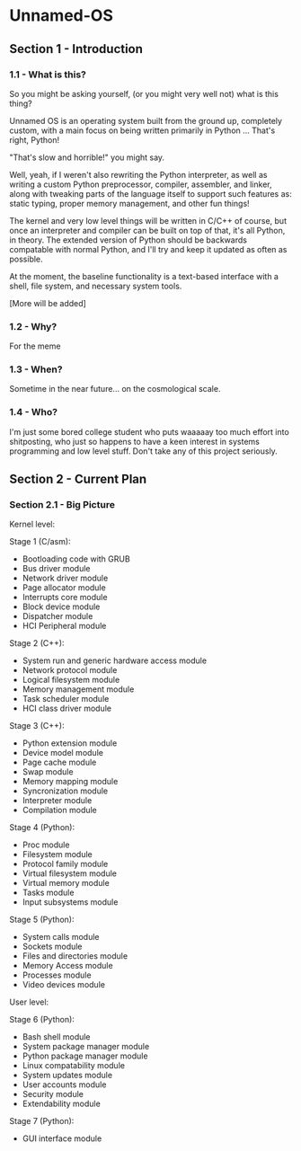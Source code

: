 # Unnamed-OS

## Section 1 - Introduction

### 1.1 - What is this?

So you might be asking yourself, (or you might very well not) what is this thing?

Unnamed OS is an operating system built from the ground up, completely custom, with a main focus on being written primarily in Python ... That's right, Python!

"That's slow and horrible!" you might say.

Well, yeah, if I weren't also rewriting the Python interpreter, as well as writing a custom Python preprocessor, compiler, assembler, and linker, along with tweaking parts of the language itself to support such features as: static typing, proper memory management, and other fun things!

The kernel and very low level things will be written in C/C++ of course, but once an interpreter and compiler can be built on top of that, it's all Python, in theory. The extended version of Python should be backwards compatable with normal Python, and I'll try and keep it updated as often as possible.

At the moment, the baseline functionality is a text-based interface with a shell, file system, and necessary system tools.

[More will be added]

### 1.2 - Why?

For the meme

### 1.3 - When?

Sometime in the near future... on the cosmological scale.

### 1.4 - Who?

I'm just some bored college student who puts waaaaay too much effort into shitposting, who just so happens to have a keen interest in systems programming and low level stuff. Don't take any of this project seriously.

## Section 2 - Current Plan

### Section 2.1 - Big Picture

Kernel level:

Stage 1 (C/asm):
- Bootloading code with GRUB
- Bus driver module
- Network driver module
- Page allocator module
- Interrupts core module
- Block device module
- Dispatcher module
- HCI Peripheral module

Stage 2 (C++):
- System run and generic hardware access module
- Network protocol module
- Logical filesystem module
- Memory management module
- Task scheduler module
- HCI class driver module

Stage 3 (C++):
- Python extension module
- Device model module
- Page cache module
- Swap module
- Memory mapping module
- Syncronization module
- Interpreter module
- Compilation module

Stage 4 (Python):
- Proc module
- Filesystem module
- Protocol family module
- Virtual filesystem module
- Virtual memory module
- Tasks module
- Input subsystems module

Stage 5 (Python):
- System calls module
- Sockets module
- Files and directories module
- Memory Access module
- Processes module
- Video devices module

User level:

Stage 6 (Python):
- Bash shell module
- System package manager module
- Python package manager module
- Linux compatability module
- System updates module
- User accounts module
- Security module
- Extendability module

Stage 7 (Python):
- GUI interface module
